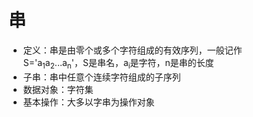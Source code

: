 # 串
- 定义：串是由零个或多个字符组成的有效序列，一般记作  
S='a<sub>1</sub>a<sub>2</sub>...a<sub>n</sub>'，S是串名，a<sub>i</sub>是字符，n是串的长度
- 子串：串中任意个连续字符组成的子序列
- 数据对象：字符集
- 基本操作：大多以字串为操作对象
